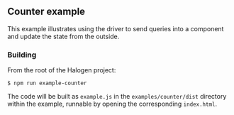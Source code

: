 ## Counter example

This example illustrates using the driver to send queries into a component and update the state from the outside.

### Building

From the root of the Halogen project:

```
$ npm run example-counter
```

The code will be built as `example.js` in the `examples/counter/dist` directory within the example, runnable by opening the corresponding `index.html`.
